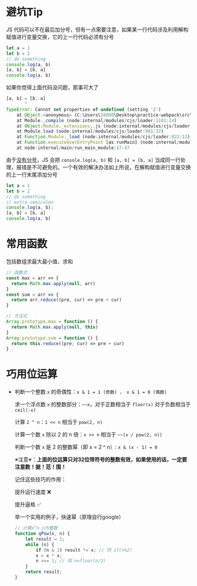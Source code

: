 # 避坑Tip
JS 代码可以不在最后加分号，但有一点需要注意，如果某一行代码涉及利用解构赋值进行变量交换，它的上一行代码必须有分号
```js
let a = 1
let b = 2
// do something
console.log(a, b)
[a, b] = [b, a]
console.log(a, b)
```
如果你觉得上面代码没问题，那事可大了
```js
[a, b] = [b, a]
       ^
TypeError: Cannot set properties of undefined (setting '2')
    at Object.<anonymous> (C:\Users\16000\Desktop\practice-webpack\src\index.js:5:8)
    at Module._compile (node:internal/modules/cjs/loader:1101:14)
    at Object.Module._extensions..js (node:internal/modules/cjs/loader:1153:10)
    at Module.load (node:internal/modules/cjs/loader:981:32)
    at Function.Module._load (node:internal/modules/cjs/loader:822:12)
    at Function.executeUserEntryPoint [as runMain] (node:internal/modules/run_main:79:12)       
    at node:internal/main/run_main_module:17:47
```
由于[没有分号](https://zh.javascript.info/structure#semicolon)，JS 会把 `console.log(a, b)` 和 `[a, b] = [b, a]` 当成同一行处理，报错是不可避免的。一个有效的解决办法如上所说，在解构赋值进行变量交换的上一行末尾添加分号
```js
let a = 1
let b = 2
// do something
// extra semicolon
console.log(a, b);
[a, b] = [b, a]
console.log(a, b)
```

# 常用函数

包括数组求最大最小值、求和

```js
// 函数式
const max = arr => {
  return Math.max.apply(null, arr)
}
const sum = arr => {
  return arr.reduce((pre, cur) => pre + cur)
}

// 方法式
Array.prototype.max = function () {
  return Math.max.apply(null, this)
}
Array.prototype.sum = function () {
  return this.reduce((pre, cur) => pre + cur)
}
```

# 巧用位运算

- 判断一个整数 `x` 的奇偶性：`x & 1 = 1 (奇数) ， x & 1 = 0 (偶数)`

  求一个浮点数 `x` 的整数部分：`~~x`，对于正数相当于 `floor(x)` 对于负数相当于 `ceil(-x)`

  计算 `2 ^ n`：`1 << n` 相当于 `pow(2, n)`

  计算一个数 `x` 除以 2 的 n 倍：`x >> n` 相当于 `~~(x / pow(2, n))`

  判断一个数 `x` 是 2 的整数幂（即 x = 2 ^ n）: `x & (x - 1) = 0`

  ※注意※：**上面的位运算只对32位带符号的整数有效，如果使用的话，一定要注意数！据！范！围！**

  记住这些技巧的作用：

  提升运行速度 ❌

  提升逼格 ✅

  举一个实用的例子，快速幂（原理自行google）

  ```js
  // 计算x^n n为整数
  function qPow(x, n) {
      let result = 1;
      while (n) {
          if (n & 1) result *= x; // 同 if(n%2)
          x = x * x;
          n >>= 1; // 同 n=floor(n/2)
      }
      return result;
  }
  ```
